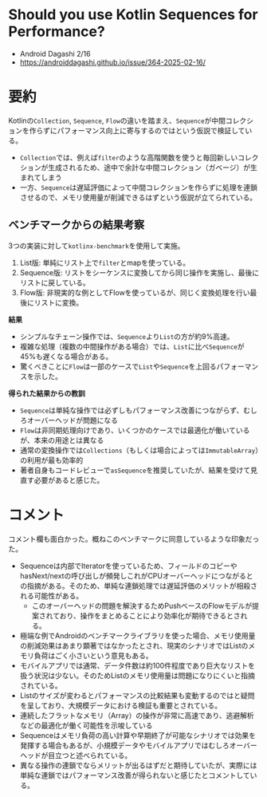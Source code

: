 # Should you use Kotlin Sequences for Performance?
- Android Dagashi 2/16
- https://androiddagashi.github.io/issue/364-2025-02-16/

# 要約
Kotlinの`Collection`, `Sequence`, `Flow`の違いを踏まえ、`Sequence`が中間コレクションを作らずにパフォーマンス向上に寄与するのではという仮説で検証している。

- `Collection`では、例えば`filter`のような高階関数を使うと毎回新しいコレクションが生成されるため、途中で余計な中間コレクション（ガベージ）が生まれてしまう
- 一方、`Sequence`は遅延評価によって中間コレクションを作らずに処理を連鎖させるので、メモリ使用量が削減できるはずという仮説が立てられている。

## ベンチマークからの結果考察
3つの実装に対して`kotlinx-benchmark`を使用して実施。
1. List版: 単純にリスト上で`filter`とmapを使っている。
2. Sequence版: リストをシーケンスに変換してから同じ操作を実施し、最後にリストに戻している。
3. Flow版: 非現実的な例としてFlowを使っているが、同じく変換処理を行い最後にリストに変換。

**結果**
- シンプルなチェーン操作では、`Sequence`より`List`の方が約9%高速。
- 複雑な処理（複数の中間操作がある場合）では、`List`に比べ`Sequence`が45%も遅くなる場合がある。
- 驚くべきことに`Flow`は一部のケースで`List`や`Sequence`を上回るパフォーマンスを示した。

**得られた結果からの教訓**
- `Sequence`は単純な操作では必ずしもパフォーマンス改善につながらず、むしろオーバーヘッドが問題になる
- `Flow`は非同期処理向けであり、いくつかのケースでは最適化が働いているが、本来の用途とは異なる
- 通常の変換操作では`Collections`（もしくは場合によっては`ImmutableArray`）の利用が最も効率的
- 著者自身もコードレビューで`asSequence`を推奨していたが、結果を受けて見直す必要があると感じた。

# コメント
コメント欄も面白かった。概ねこのベンチマークに同意しているような印象だった。

- Sequenceは内部でIteratorを使っているため、フィールドのコピーやhasNext/nextの呼び出しが頻発しこれがCPUオーバーヘッドにつながるとの指摘がある。そのため、単純な連鎖処理では遅延評価のメリットが相殺される可能性がある。
  - このオーバーヘッドの問題を解決するためPushベースのFlowモデルが提案されており、操作をまとめることにより効率化が期待できるとされる。
- 極端な例でAndroidのベンチマークライブラリを使った場合、メモリ使用量の削減効果はあまり顕著ではなかったとされ、現実のシナリオではListのメモリ負荷はごく小さいという意見もある。
- モバイルアプリでは通常、データ件数は約100件程度であり巨大なリストを扱う状況は少ない。そのためListのメモリ使用量は問題になりにくいと指摘されている。
- Listのサイズが変わるとパフォーマンスの比較結果も変動するのではと疑問を呈しており、大規模データにおける検証も重要とされている。
- 連続したフラットなメモリ（Array）の操作が非常に高速であり、逃避解析などの最適化が働く可能性を示唆している
- Sequenceはメモリ負荷の高い計算や早期終了が可能なシナリオでは効果を発揮する場合もあるが、小規模データやモバイルアプリではむしろオーバーヘッドが目立つと述べられている。
- 異なる操作の連鎖でならメリットが出るはずだと期待していたが、実際には単純な連鎖ではパフォーマンス改善が得られないと感じたとコメントしている。